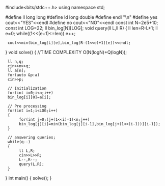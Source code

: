 #include<bits/stdc++.h>
using namespace std;
 
#define ll long long
#define ld long double
#define endl "\n"
#define yes cout<<"YES"<<endl
#define no  cout<<"NO"<<endl
const int N=2e5+10;
const int LOG=22;
ll bin_log[N][LOG];
void query(ll L,ll R)
{
     ll len=R-L+1;
     ll e=0;
     while((1<<(e+1)<=len))
     e++;
     
     cout<<min(bin_log[L][e],bin_log[R-(1<<e)+1][e])<<endl;
}
void solve()
{
     //TIME COMPLEXITY O(N(logN)+Q(logN));
     
     ll n,q;
     cin>>n>>q;
     ll a[n];
     for(auto &p:a)
     cin>>p;
     
     // Initialization
     for(int i=0;i<n;i++)
     bin_log[i][0]=a[i];
     
     // Pre processing
     for(int i=1;i<LOG;i++)
     {
          for(int j=0;(j+(1<<i)-1)<n;j++)
          bin_log[j][i]=min(bin_log[j][i-1],bin_log[j+(1<<(i-1))][i-1]);
     }
     
     // answering queries;
     while(q--)
     {
          ll L,R;
          cin>>L>>R;
          L--,R--;
          query(L,R);
     }
}
int main()
{
	solve();
}
